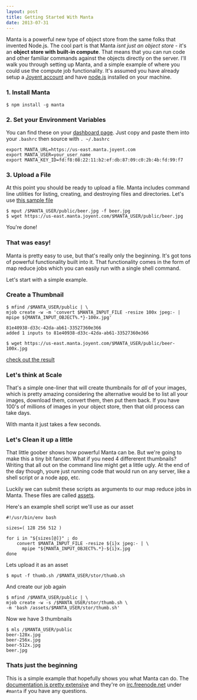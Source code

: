 ```yaml
---
layout: post
title: Getting Started With Manta
date: 2013-07-31
---
```


Manta is a powerful new type of object store from the same folks that invented Node.js. 
The cool part is that Manta *isnt just an object store* - it's an __object store with built-in compute__. 
That means that you can run code and other familiar commands against the objects directly on the server. 
I'll walk you through setting up Manta, and a simple example of where you could use the compute job functionality.
It's assumed you have already setup a [Joyent account](https://https://sso.joyentcloud.com/signup) and have [node.js](http://nodejs.org) installed
on your machine.

### 1. Install Manta

    $ npm install -g manta

### 2. Set your Environment Variables

You can find these on your [dashboard page](https://my.joyentcloud.com/main/#!/storage).
Just copy and paste them into your `.bashrc` then source with `. ~/.bashrc`

    export MANTA_URL=https://us-east.manta.joyent.com
    export MANTA_USER=your_user_name
    export MANTA_KEY_ID=fd:f8:08:22:11:b2:ef:db:87:09:c0:2b:4b:fd:99:f7

### 3. Upload a File

At this point you should be ready to upload a file. Manta includes command
line utilities for listing, creating, and destroying files and directories.
Let's use [this sample file](https://us-east-1.manta.joyent.com/trevoro/beer.jpg)

    $ mput /$MANTA_USER/public/beer.jpg -f beer.jpg
    $ wget https://us-east.manta.joyent.com/$MANTA_USER/public/beer.jpg

You're done!

### That was easy!

Manta is pretty easy to use, but that's really only the beginning. It's got tons
of powerful functionality built into it. That functionality comes in the form of
map reduce jobs which you can easily run with a single shell command.

Let's start with a simple example.

### Create a Thumbnail

    $ mfind /$MANTA_USER/public | \
    mjob create -w -m 'convert $MANTA_INPUT_FILE -resize 100x jpeg:- | mpipe ${MANTA_INPUT_OBJECT%.*}-100x.jpg'

    81e40938-d33c-42da-ab61-33527360e366
    added 1 inputs to 81e40938-d33c-42da-ab61-33527360e366

    $ wget https://us-east.manta.joyent.com/$MANTA_USER/public/beer-100x.jpg

[check out the result](https://us-east.manta.joyent.com/trevoro/public/beer-100x.jpg)


### Let's think at Scale

That's a simple one-liner that will create thumbnails for *all* of your images,
which is pretty amazing considering the alternative would be to list all your
images, download them, convert them, then put them back. If you have 100's of
millions of images in your object store, then that old process can take days.

With manta it just takes a few seconds.

### Let's Clean it up a little 

That little goober shows how powerful Manta can be. But we're going to make this
a tiny bit fancier. What if you need 4 differerent thumbnails? Writing that all
out on the command line might get a little ugly. At the end of the day though,
youre just running code that would run on any server, like a shell script or a
node app, etc. 

Luckily we can submit these scripts as arguments to our map reduce jobs in Manta. 
These files are called [assets](http://apidocs.joyent.com/manta/jobs-reference.html#assets-assets-property).

Here's an example shell script we'll use as our asset


    #!/usr/bin/env bash

    sizes=( 128 256 512 )

    for i in "${sizes[@]}" ; do
    	convert $MANTA_INPUT_FILE -resize ${i}x jpeg:- | \
    	  mpipe "${MANTA_INPUT_OBJECT%.*}-${i}x.jpg
    done
   
    
Lets upload it as an asset

    $ mput -f thumb.sh /$MANTA_USER/stor/thumb.sh

And create our job again

    $ mfind /$MANTA_USER/public | \
    mjob create -w -s /$MANTA_USER/stor/thumb.sh \
    -m 'bash /assets/$MANTA_USER/stor/thumb.sh'


Now we have 3 thumbnails

    $ mls /$MANTA_USER/public
    beer-128x.jpg
    beer-256x.jpg
    beer-512x.jpg
    beer.jpg

### Thats just the beginning

This is a simple example that hopefully shows you what Manta can do. The
[documentation is pretty extensive](http://apidocs.joyent.com/manta) and they're on [irc.freenode.net](http://freenode.net) under `#manta`
if you have any questions.


